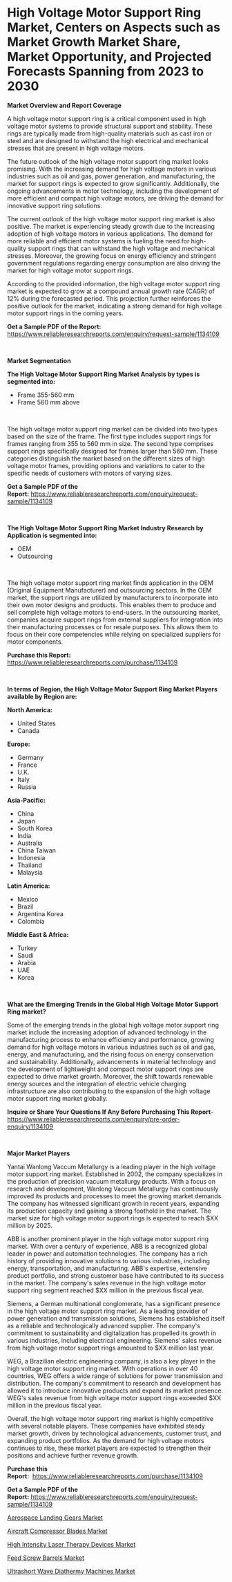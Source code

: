 <p><h1>High Voltage Motor Support Ring Market, Centers on Aspects such as Market Growth Market Share, Market Opportunity, and Projected Forecasts Spanning from 2023 to 2030</h1></p><p><strong>Market Overview and Report Coverage</strong></p>
<p><p>A high voltage motor support ring is a critical component used in high voltage motor systems to provide structural support and stability. These rings are typically made from high-quality materials such as cast iron or steel and are designed to withstand the high electrical and mechanical stresses that are present in high voltage motors.</p><p>The future outlook of the high voltage motor support ring market looks promising. With the increasing demand for high voltage motors in various industries such as oil and gas, power generation, and manufacturing, the market for support rings is expected to grow significantly. Additionally, the ongoing advancements in motor technology, including the development of more efficient and compact high voltage motors, are driving the demand for innovative support ring solutions.</p><p>The current outlook of the high voltage motor support ring market is also positive. The market is experiencing steady growth due to the increasing adoption of high voltage motors in various applications. The demand for more reliable and efficient motor systems is fueling the need for high-quality support rings that can withstand the high voltage and mechanical stresses. Moreover, the growing focus on energy efficiency and stringent government regulations regarding energy consumption are also driving the market for high voltage motor support rings.</p><p>According to the provided information, the high voltage motor support ring market is expected to grow at a compound annual growth rate (CAGR) of 12% during the forecasted period. This projection further reinforces the positive outlook for the market, indicating a strong demand for high voltage motor support rings in the coming years.</p></p>
<p><strong>Get a Sample PDF of the Report:</strong> <a href="https://www.reliableresearchreports.com/enquiry/request-sample/1134109">https://www.reliableresearchreports.com/enquiry/request-sample/1134109</a></p>
<p>&nbsp;</p>
<p><strong>Market Segmentation</strong></p>
<p><strong>The High Voltage Motor Support Ring Market Analysis by types is segmented into:</strong></p>
<p><ul><li>Frame 355-560 mm</li><li>Frame 560 mm above</li></ul></p>
<p>&nbsp;</p>
<p><p>The high voltage motor support ring market can be divided into two types based on the size of the frame. The first type includes support rings for frames ranging from 355 to 560 mm in size. The second type comprises support rings specifically designed for frames larger than 560 mm. These categories distinguish the market based on the different sizes of high voltage motor frames, providing options and variations to cater to the specific needs of customers with motors of varying sizes.</p></p>
<p><strong>Get a Sample PDF of the Report:</strong>&nbsp;<a href="https://www.reliableresearchreports.com/enquiry/request-sample/1134109">https://www.reliableresearchreports.com/enquiry/request-sample/1134109</a></p>
<p>&nbsp;</p>
<p><strong>The High Voltage Motor Support Ring Market Industry Research by Application is segmented into:</strong></p>
<p><ul><li>OEM</li><li>Outsourcing</li></ul></p>
<p>&nbsp;</p>
<p><p>The high voltage motor support ring market finds application in the OEM (Original Equipment Manufacturer) and outsourcing sectors. In the OEM market, the support rings are utilized by manufacturers to incorporate into their own motor designs and products. This enables them to produce and sell complete high voltage motors to end-users. In the outsourcing market, companies acquire support rings from external suppliers for integration into their manufacturing processes or for resale purposes. This allows them to focus on their core competencies while relying on specialized suppliers for motor components.</p></p>
<p><strong>Purchase this Report:</strong>&nbsp; <a href="https://www.reliableresearchreports.com/purchase/1134109">https://www.reliableresearchreports.com/purchase/1134109</a></p>
<p>&nbsp;</p>
<p><strong>In terms of Region, the High Voltage Motor Support Ring Market Players available by Region are:</strong></p>
<p>
    <p> <strong> North America: </strong>
        <ul>
            <li>United States</li>
            <li>Canada</li>
        </ul>
        </p> 
    <p> <strong> Europe: </strong>
        <ul>
            <li>Germany</li>
            <li>France</li>
            <li>U.K.</li>
            <li>Italy</li>
            <li>Russia</li>
        </ul>
        </p> 
    <p> <strong> Asia-Pacific: </strong>
        <ul>
            <li>China</li>
            <li>Japan</li>
            <li>South Korea</li>
            <li>India</li>
            <li>Australia</li>
            <li>China Taiwan</li>
            <li>Indonesia</li>
            <li>Thailand</li>
            <li>Malaysia</li>
        </ul>
        </p> 
    <p> <strong> Latin America: </strong>
        <ul>
            <li>Mexico</li>
            <li>Brazil</li>
            <li>Argentina Korea</li>
            <li>Colombia</li>
        </ul>
        </p> 
    <p> <strong> Middle East & Africa: </strong>
        <ul>
            <li>Turkey</li>
            <li>Saudi</li>
            <li>Arabia</li>
            <li>UAE</li>
            <li>Korea</li>
        </ul>
    </p>
    </p>
<p>&nbsp;</p>
<p><strong>What are the Emerging Trends in the Global High Voltage Motor Support Ring market?</strong></p>
<p><p>Some of the emerging trends in the global high voltage motor support ring market include the increasing adoption of advanced technology in the manufacturing process to enhance efficiency and performance, growing demand for high voltage motors in various industries such as oil and gas, energy, and manufacturing, and the rising focus on energy conservation and sustainability. Additionally, advancements in material technology and the development of lightweight and compact motor support rings are expected to drive market growth. Moreover, the shift towards renewable energy sources and the integration of electric vehicle charging infrastructure are also contributing to the expansion of the high voltage motor support ring market globally.</p></p>
<p><strong>Inquire or Share Your Questions If Any Before Purchasing This Report</strong>- <a href="https://www.reliableresearchreports.com/enquiry/pre-order-enquiry/1134109">https://www.reliableresearchreports.com/enquiry/pre-order-enquiry/1134109</a></p>
<p>&nbsp;</p>
<p><strong>Major Market Players</strong></p>
<p><p>Yantai Wanlong Vaccum Metallurgy is a leading player in the high voltage motor support ring market. Established in 2002, the company specializes in the production of precision vacuum metallurgy products. With a focus on research and development, Wanlong Vaccum Metallurgy has continuously improved its products and processes to meet the growing market demands. The company has witnessed significant growth in recent years, expanding its production capacity and gaining a strong foothold in the market. The market size for high voltage motor support rings is expected to reach $XX million by 2025.</p><p>ABB is another prominent player in the high voltage motor support ring market. With over a century of experience, ABB is a recognized global leader in power and automation technologies. The company has a rich history of providing innovative solutions to various industries, including energy, transportation, and manufacturing. ABB's expertise, extensive product portfolio, and strong customer base have contributed to its success in the market. The company's sales revenue in the high voltage motor support ring segment reached $XX million in the previous fiscal year.</p><p>Siemens, a German multinational conglomerate, has a significant presence in the high voltage motor support ring market. As a leading provider of power generation and transmission solutions, Siemens has established itself as a reliable and technologically advanced supplier. The company's commitment to sustainability and digitalization has propelled its growth in various industries, including electrical engineering. Siemens' sales revenue from high voltage motor support rings amounted to $XX million last year.</p><p>WEG, a Brazilian electric engineering company, is also a key player in the high voltage motor support ring market. With operations in over 40 countries, WEG offers a wide range of solutions for power transmission and distribution. The company's commitment to research and development has allowed it to introduce innovative products and expand its market presence. WEG's sales revenue from high voltage motor support rings exceeded $XX million in the previous fiscal year.</p><p>Overall, the high voltage motor support ring market is highly competitive with several notable players. These companies have exhibited steady market growth, driven by technological advancements, customer trust, and expanding product portfolios. As the demand for high voltage motors continues to rise, these market players are expected to strengthen their positions and achieve further revenue growth.</p></p>
<p><strong>Purchase this Report:</strong>&nbsp;&nbsp;<a href="https://www.reliableresearchreports.com/purchase/1134109">https://www.reliableresearchreports.com/purchase/1134109</a></p>
<p></p>
<p><strong>Get a Sample PDF of the Report:</strong>&nbsp;<a href="https://www.reliableresearchreports.com/enquiry/request-sample/1134109">https://www.reliableresearchreports.com/enquiry/request-sample/1134109</a></p>
<p><p><a href="https://medium.com/@yvettelesch/aerospace-landing-gears-market-trends-forecast-and-competitive-analysis-to-2030-a45e48dff6a5">Aerospace Landing Gears Market</a></p><p><a href="https://www.linkedin.com/pulse/decoding-aircraft-compressor-blades-market-deep-dive-latest/">Aircraft Compressor Blades Market</a></p><p><a href="https://www.linkedin.com/pulse/high-intensity-laser-therapy-devices-market-insights-players/">High Intensity Laser Therapy Devices Market</a></p><p><a href="https://medium.com/@luispacocha/decoding-feed-screw-barrels-market-metrics-market-share-trends-and-growth-patterns-27ce367628d8">Feed Screw Barrels Market</a></p><p><a href="https://www.linkedin.com/pulse/ultrashort-wave-diathermy-machines-market-challenges-opportunities/">Ultrashort Wave Diathermy Machines Market</a></p></p>